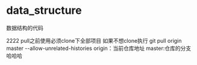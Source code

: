 # data_structure
数据结构的代码

2222
pull之前使用必须clone下全部项目
如果不想clone执行
git pull origin master --allow-unrelated-histories
origin：当前仓库地址
master:仓库的分支  
哈哈哈